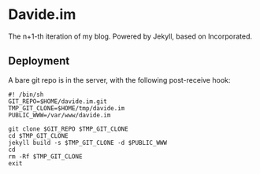 # Davide.im

The n+1-th iteration of my blog. Powered by Jekyll, based on Incorporated.

## Deployment

A bare git repo is in the server, with the following post-receive hook:

    #! /bin/sh
    GIT_REPO=$HOME/davide.im.git
    TMP_GIT_CLONE=$HOME/tmp/davide.im
    PUBLIC_WWW=/var/www/davide.im

    git clone $GIT_REPO $TMP_GIT_CLONE
    cd $TMP_GIT_CLONE
    jekyll build -s $TMP_GIT_CLONE -d $PUBLIC_WWW
    cd
    rm -Rf $TMP_GIT_CLONE
    exit
